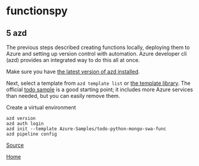 # functionspy

## 5 azd
The previous steps described creating functions locally, deploying them to Azure and setting up version control with automation. Azure developer cli (azd) provides an integrated way to do this all at once. 

Make sure you have [the latest version of azd installed](https://learn.microsoft.com/azure/developer/azure-developer-cli/install-azd).

Next, select a template from ``` azd template list ``` or [the template library](https://azure.github.io/awesome-azd). The official [todo sample](https://github.com/Azure-Samples/todo-python-mongo-swa-func) is a good starting point; it includes more Azure services than needed, but you can easily remove them. 

Create a virtual environment
```
azd version
azd auth login
azd init --template Azure-Samples/todo-python-mongo-swa-func
azd pipeline config

```

[Source]()

[Home](../README.md)